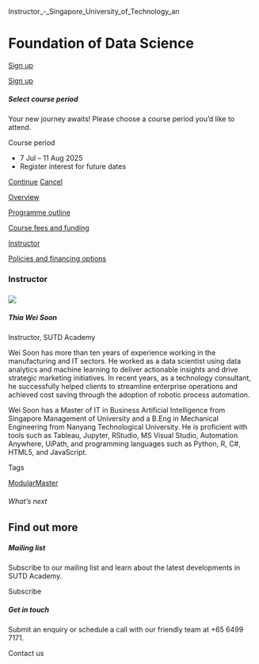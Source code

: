 Instructor_-_Singapore_University_of_Technology_an



Foundation of Data Science
==========================

[Sign up](#popup-masthead)

[Sign up](#popup-masthead)

##### Select course period

Your new journey awaits! Please choose a course period you’d like to attend.

Course period

* 7 Jul – 11 Aug 2025
* Register interest for future dates

[Continue](#)
[Cancel](#)

[Overview](/course/foundation-of-data-science/#tabs)

[Programme outline](/course/foundation-of-data-science/programme-outline/#tabs)

[Course fees and funding](/course/foundation-of-data-science/course-fees-and-funding/#tabs)

[Instructor](/course/foundation-of-data-science/instructor/#tabs)

[Policies and financing options](/course/foundation-of-data-science/policies-and-financing-options/#tabs)

### Instructor

##### 

![](https://www.sutd.edu.sg/wp-content/uploads/2024/12/thia-wei-soon_4720275.jpg?w=207)

##### **Thia Wei Soon**

Instructor, SUTD Academy

Wei Soon has more than ten years of experience working in the manufacturing and IT sectors. He worked as a data scientist using data analytics and machine learning to deliver actionable insights and drive strategic marketing initiatives. In recent years, as a technology consultant, he successfully helped clients to streamline enterprise operations and achieved cost saving through the adoption of robotic process automation.

Wei Soon has a Master of IT in Business Artificial Intelligence from Singapore Management of University and a B.Eng in Mechanical Engineering from Nanyang Technological University. He is proficient with tools such as Tableau, Jupyter, RStudio, MS Visual Studio, Automation Anywhere, UiPath, and programming languages such as Python, R, C#, HTML5, and JavaScript.

Tags

[ModularMaster](/admissions/academy/courses-and-modules/?academy-type-course=792)

###### What’s next

Find out more
-------------

##### Mailing list

Subscribe to our mailing list and learn about the latest developments in SUTD Academy.

Subscribe

##### Get in touch

Submit an enquiry or schedule a call with our friendly team at +65 6499 7171.

Contact us

